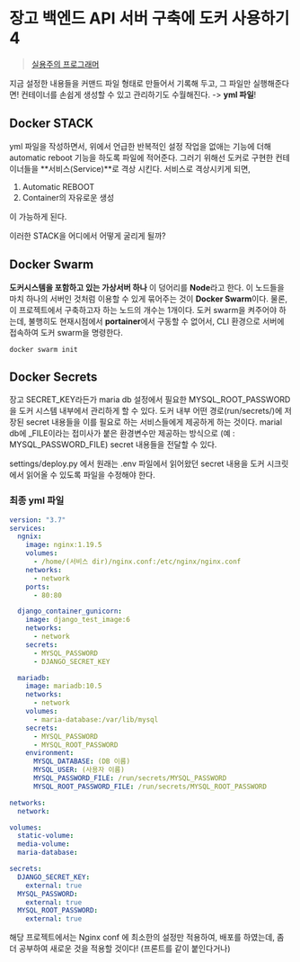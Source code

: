 # 장고 백엔드 API 서버 구축에 도커 사용하기 4

> [실용주의 프로그래머](https://www.youtube.com/channel/UCmm6VRoi59BUHDPoa3k4VPw/videos)



지금 설정한 내용들을 커맨드 파일 형태로 만들어서 기록해 두고, 그 파일만 실행해준다면! 컨테이너를 손쉽게 생성할 수 있고 관리하기도 수월해진다. -> **yml 파일**!



## Docker STACK

yml 파일을 작성하면서, 위에서 언급한 반복적인 설정 작업을 없애는 기능에 더해 automatic reboot 기능을 하도록 파일에 적어준다. 그러기 위해선 도커로 구현한 컨테이너들을 **서비스(Service)**로 격상 시킨다. 서비스로 격상시키게 되면, 

1. Automatic REBOOT
2. Container의 자유로운 생성

이 가능하게 된다.

이러한 STACK을 어디에서 어떻게 굴리게 될까?



## Docker Swarm

**도커시스템을 포함하고 있는 가상서버 하나** 이 덩어리를 **Node**라고 한다. 이 노드들을 마치 하나의 서버인 것처럼 이용할 수 있게 묶어주는 것이 **Docker Swarm**이다. 물론, 이 프로젝트에서 구축하고자 하는 노드의 개수는 1개이다. 도커 swarm을 켜주어야 하는데, 불행히도 현재시점에서 **portainer**에서 구동할 수 없어서, CLI 환경으로 서버에 접속하여 도커 swarm을 명령한다.

```
docker swarm init
```



## Docker Secrets

장고 SECRET_KEY라든가 maria db 설정에서 필요한 MYSQL_ROOT_PASSWORD을 도커 시스템 내부에서 관리하게 할 수 있다. 도커 내부 어떤 경로(run/secrets/)에 저장된 secret 내용들을 이를 필요로 하는 서비스들에게 제공하게 하는 것이다. marial db에 _FILE이라는 접미사가 붙은 환경변수만 제공하는 방식으로 (예 : MYSQL_PASSWORD_FILE) secret 내용들을 전달할 수 있다.

settings/deploy.py 에서 원래는 .env 파일에서 읽어왔던 secret 내용을 도커 시크릿에서 읽어올 수 있도록 파일을 수정해야 한다.



### 최종 yml 파일

```yaml
version: "3.7"
services:
  ngnix:
    image: nginx:1.19.5
    volumes:
      - /home/(서비스 dir)/nginx.conf:/etc/nginx/nginx.conf
    networks:
      - network
    ports:
      - 80:80

  django_container_gunicorn:
    image: django_test_image:6
    networks:
      - network
    secrets:
      - MYSQL_PASSWORD
      - DJANGO_SECRET_KEY

  mariadb:
    image: mariadb:10.5
    networks:
      - network
    volumes:
      - maria-database:/var/lib/mysql
    secrets:
      - MYSQL_PASSWORD
      - MYSQL_ROOT_PASSWORD
    environment:
      MYSQL_DATABASE: (DB 이름)
      MYSQL_USER: (사용자 이름)
      MYSQL_PASSWORD_FILE: /run/secrets/MYSQL_PASSWORD
      MYSQL_ROOT_PASSWORD_FILE: /run/secrets/MYSQL_ROOT_PASSWORD

networks:
  network:

volumes:
  static-volume:
  media-volume:
  maria-database:

secrets:
  DJANGO_SECRET_KEY:
    external: true
  MYSQL_PASSWORD:
    external: true
  MYSQL_ROOT_PASSWORD:
    external: true

```



해당 프로젝트에서는 Nginx conf 에 최소한의 설정만 적용하여, 배포를 하였는데, 좀 더 공부하여 새로운 것을 적용할 것이다! (프론트를 같이 붙인다거나)